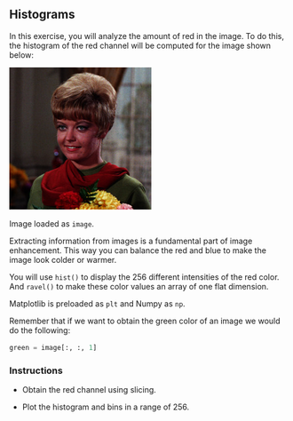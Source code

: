 ## Histograms

In this exercise, you will analyze the amount of red in the image. To do this, the histogram of the red channel will be computed for the image shown below:

![Woman smiling](womansmiling.jpg)

Image loaded as `image`.

Extracting information from images is a fundamental part of image enhancement. This way you can balance the red and blue to make the image look colder or warmer.

You will use `hist()` to display the 256 different intensities of the red color. And `ravel()` to make these color values an array of one flat dimension.

Matplotlib is preloaded as `plt` and Numpy as `np`.

Remember that if we want to obtain the green color of an image we would do the following:

```python
green = image[:, :, 1]
```

### Instructions

- Obtain the red channel using slicing.

- Plot the histogram and bins in a range of 256.
